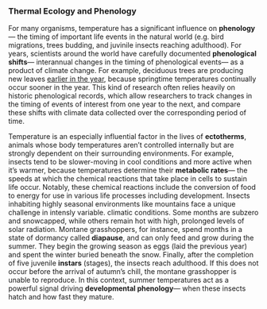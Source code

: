 ### Thermal Ecology and Phenology

For many organisms, temperature has a significant influence on  **phenology**— the timing of important life events in the natural world (e.g. bird migrations, trees budding, and juvinile insects reaching adulthood). For years, scientists around the world have carefully documented  **phenological shifts**— interannual changes in the timing of phenological events— as a product of climate change. For example, deciduous trees are producing new leaves  [earlier in the year](https://www.usanpn.org/files/LeafOutHighlightChange_Arnoldia_.pdf),  because springtime temperatures continually occur sooner in the year. This kind of research often relies heavily on historic phenological records, which allow researchers to track changes in the timing of events of interest from one year to the next, and compare these shifts with climate data collected over the corresponding period of time.

Temperature is an especially influential factor in the lives of  **ectotherms**, animals whose body temperatures aren’t controlled internally but are strongly dependent on their surrounding environments. For example, insects tend to be slower-moving in cool conditions and more active when it’s warmer, because temperatures determine their  **metabolic rates**—  the speeds at which the chemical reactions that take place in cells to sustain life occur. Notably, these chemical reactions include the conversion of food to energy for use in various life processes including development. Insects inhabiting highly seasonal environments like mountains face a unique challenge in intensly variable. climatic conditions. Some months are subzero and snowcapped, while others remain hot with high, prolonged levels of solar radiation. Montane grasshoppers, for instance, spend months in a state of dormancy called  **diapause**, and can only feed and grow during the summer. They begin the growing season as eggs (laid the previous year) and spent the winter buried beneath the snow. Finally, after the completion of five juvenile  **instars**  (stages), the insects reach adulthood. If this does not occur before the arrival of autumn’s chill, the montane grasshopper is unable to reproduce. In this context, summer temperatures act as a powerful signal driving  **developmental phenology**— when these insects hatch and how fast they mature.
<!--stackedit_data:
eyJoaXN0b3J5IjpbMTExNDA1Nzc5Nl19
-->
